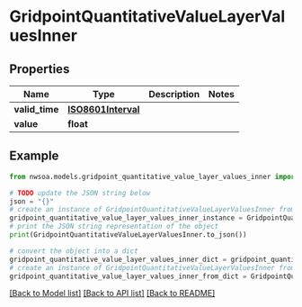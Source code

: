 # GridpointQuantitativeValueLayerValuesInner


## Properties

Name | Type | Description | Notes
------------ | ------------- | ------------- | -------------
**valid_time** | [**ISO8601Interval**](ISO8601Interval.md) |  | 
**value** | **float** |  | 

## Example

```python
from nwsoa.models.gridpoint_quantitative_value_layer_values_inner import GridpointQuantitativeValueLayerValuesInner

# TODO update the JSON string below
json = "{}"
# create an instance of GridpointQuantitativeValueLayerValuesInner from a JSON string
gridpoint_quantitative_value_layer_values_inner_instance = GridpointQuantitativeValueLayerValuesInner.from_json(json)
# print the JSON string representation of the object
print(GridpointQuantitativeValueLayerValuesInner.to_json())

# convert the object into a dict
gridpoint_quantitative_value_layer_values_inner_dict = gridpoint_quantitative_value_layer_values_inner_instance.to_dict()
# create an instance of GridpointQuantitativeValueLayerValuesInner from a dict
gridpoint_quantitative_value_layer_values_inner_from_dict = GridpointQuantitativeValueLayerValuesInner.from_dict(gridpoint_quantitative_value_layer_values_inner_dict)
```
[[Back to Model list]](../README.md#documentation-for-models) [[Back to API list]](../README.md#documentation-for-api-endpoints) [[Back to README]](../README.md)


